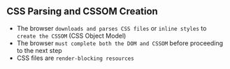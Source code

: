 ## CSS Parsing and CSSOM Creation

- The browser `downloads and parses CSS files` or `inline styles` to `create the CSSOM` (CSS Object Model)
- The browser `must complete both the DOM and CSSOM` before proceeding to the next step
- CSS files are `render-blocking resources`
